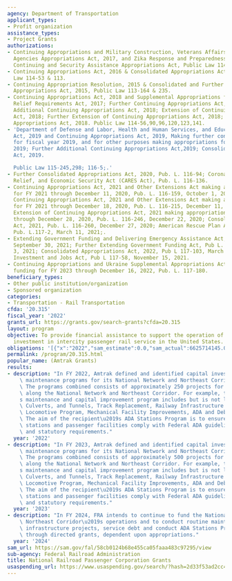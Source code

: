 ```yaml
---
agency: Department of Transportation
applicant_types:
- Profit organization
assistance_types:
- Project Grants
authorizations:
- Continuing Appropriations and Military Construction, Veterans Affairs and Related
  Agencies Appropriations Act, 2017, and Zika Response and Preparedness Act & Further
  Continuing and Security Assistance Appropriations Act, Public Law 114-223 & 254.
- Continuing Appropriations Act, 2016 & Consolidated Appropriations Act, 2016, Public
  Law 114-53 & 113.
- Continuing Appropriation Resolution, 2015 & Consolidated and Further Continuing
  Appropriations Act, 2015, Public Law 113-164 & 235.
- Continuing Appropriations Act, 2018 and Supplemental Appropriations for Disaster
  Relief Requirements Act, 2017; Further Continuing Appropriations Act, 2018; Further
  Additional Continuing Appropriations Act, 2018; Extension of Continuing Appropriations
  Act, 2018; Further Extension of Continuing Appropriations Act, 2018; and the Consolidated
  Appropriations Act, 2018. Public Law 114-56,90,96,120,123,141.
- 'Department of Defense and Labor, Health and Human Services, and Education Appropriations
  Act, 2019 and Continuing Appropriations Act, 2019, Making further continuing appropriations
  for fiscal year 2019, and for other purposes making appropriations for fiscal year
  2019; Further Additional Continuing Appropriations Act,2019; Consolidated Appropriations
  Act, 2019.

  Public Law 115-245,298; 116-5;.'
- Further Consolidated Appropriations Act, 2020, Pub. L. 116-94; Coronavirus Aid,
  Relief, and Economic Security Act (CARES Act), Pub. L. 116-136.
- Continuing Appropriations Act, 2021 and Other Extensions Act making appropriations
  for FY 2021 through December 11, 2020, Pub. L. 116-159, October 1, 2020; Further
  Continuing Appropriations Act, 2021 and Other Extensions Act making appropriations
  for FY 2021 through December 18, 2020, Pub. L. 116-215, December 11, 2020; Further
  Extension of Continuing Appropriations Act, 2021 making appropriations for FY 2021
  through December 28, 2020, Pub. L. 116-246, December 22, 2020; Consolidated Appropriations
  Act, 2021, Pub. L. 116-260, December 27, 2020; American Rescue Plan Act of 2021,
  Pub. L.117-2, March 11, 2021;.
- Extending Government Funding and Delivering Emergency Assistance Act, Pub L. 117-43,
  September 30, 2021; Further Extending Government Funding Act, Pub L. 117-70, December
  3, 2021; Consolidated Appropriations Act, 2022, Pub L 117-103, March 15, 2022; Infrastructure
  Investment and Jobs Act, Pub L 117-58, November 15, 2021.
- Continuing Appropriations and Ukraine Supplemental Appropriations Act, 2023 provides
  funding for FY 2023 through December 16, 2022, Pub. L. 117-180.
beneficiary_types:
- Other public institution/organization
- Sponsored organization
categories:
- Transportation - Rail Transportation
cfda: '20.315'
fiscal_year: '2022'
grants_url: https://grants.gov/search-grants?cfda=20.315
layout: program
objective: To provide financial assistance to support the operation of and capital
  investment in intercity passenger rail service in the United States.
obligations: '[{"x":"2022","sam_estimate":0.0,"sam_actual":6625714145.0,"usa_spending_actual":6620678623.98},{"x":"2023","sam_estimate":6770735000.0,"sam_actual":0.0,"usa_spending_actual":6770735091.0},{"x":"2024","sam_estimate":7431000000.0,"sam_actual":0.0,"usa_spending_actual":0.0}]'
permalink: /program/20.315.html
popular_name: (Amtrak Grants)
results:
- description: "In FY 2022, Amtrak defined and identified capital investment and annualized\
    \ maintenance programs for its National Network and Northeast Corridor accounts.\
    \ The programs combined consists of approximately 250 projects for implementation\
    \ along the National Network and Northeast Corridor. For example, the recipient\u2019\
    s maintenance and capital improvement program includes but is not limited to Bridges,\
    \ Culverts, and Tunnels, Track Replacement, Railway Infrastructure Equipment,\
    \ Locomotive Program, Mechanical Facility Improvements, ADA and Debt Service.\
    \ The aim of the recipient\u2019s ADA Stations Program is to ensure all train\
    \ stations and passenger facilities comply with Federal ADA guidelines, regulations\
    \ and statutory requirements."
  year: '2022'
- description: "In FY 2023, Amtrak defined and identified capital investment and annualized\
    \ maintenance programs for its National Network and Northeast Corridor accounts.\
    \ The programs combined consists of approximately 500 projects for implementation\
    \ along the National Network and Northeast Corridor. For example, the recipient\u2019\
    s maintenance and capital improvement program includes but is not limited to Bridges,\
    \ Culverts, and Tunnels, Track Replacement, Railway Infrastructure Equipment,\
    \ Locomotive Program, Mechanical Facility Improvements, ADA and Debt Service.\
    \ The aim of the recipient\u2019s ADA Stations Program is to ensure all train\
    \ stations and passenger facilities comply with Federal ADA guidelines, regulations\
    \ and statutory requirements."
  year: '2023'
- description: "In FY 2024, FRA intends to continue to fund the National Network and\
    \ Northeast Corridor\u2019s operations and to conduct routine maintenance, construct\
    \ infrastructure projects, service debt and conduct ADA Stations Program activities\
    \ through directed grants, dependent upon appropriations."
  year: '2024'
sam_url: https://sam.gov/fal/58cb0124b68e455ca05faaa483c97295/view
sub-agency: Federal Railroad Administration
title: National Railroad Passenger Corporation Grants
usaspending_url: https://www.usaspending.gov/search/?hash=2d33f53ad2cc49c2cf27ec74b42d34f4
---
```

